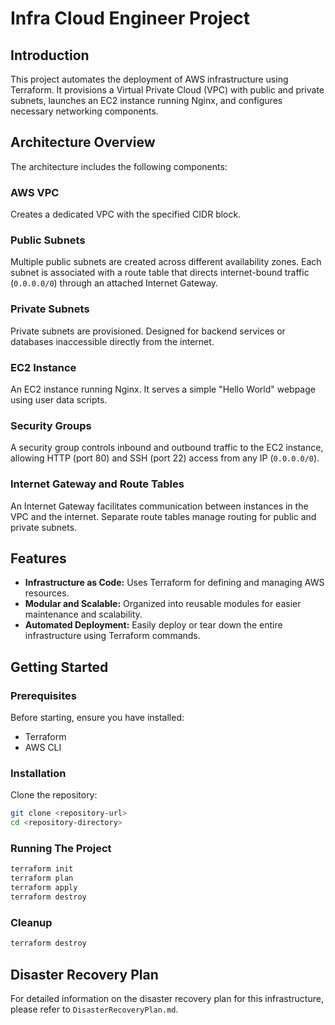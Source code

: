 # Infra Cloud Engineer Project
## Introduction
This project automates the deployment of AWS infrastructure using Terraform. It provisions a Virtual Private Cloud (VPC) with public and private subnets, launches an EC2 instance running Nginx, and configures necessary networking components.

## Architecture Overview
The architecture includes the following components:

### AWS VPC
Creates a dedicated VPC with the specified CIDR block. 

### Public Subnets
Multiple public subnets are created across different availability zones. Each subnet is associated with a route table that directs internet-bound traffic (`0.0.0.0/0`) through an attached Internet Gateway.

### Private Subnets
Private subnets are provisioned. Designed for backend services or databases inaccessible directly from the internet.

### EC2 Instance
An EC2 instance running Nginx. It serves a simple "Hello World" webpage using user data scripts.

### Security Groups
A security group controls inbound and outbound traffic to the EC2 instance, allowing HTTP (port 80) and SSH (port 22) access from any IP (`0.0.0.0/0`).

### Internet Gateway and Route Tables
An Internet Gateway facilitates communication between instances in the VPC and the internet. Separate route tables manage routing for public and private subnets.

## Features
- **Infrastructure as Code:** Uses Terraform for defining and managing AWS resources.
- **Modular and Scalable:** Organized into reusable modules for easier maintenance and scalability.
- **Automated Deployment:** Easily deploy or tear down the entire infrastructure using Terraform commands.

## Getting Started
### Prerequisites
Before starting, ensure you have installed:
- Terraform
- AWS CLI

### Installation
Clone the repository:
```bash
git clone <repository-url>
cd <repository-directory>
```

### Running The Project
```bash
terraform init
terraform plan
terraform apply
terraform destroy
```

### Cleanup
```bash
terraform destroy
```

## Disaster Recovery Plan

For detailed information on the disaster recovery plan for this infrastructure, please refer to `DisasterRecoveryPlan.md`.
